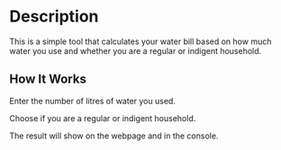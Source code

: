 # Description

This is a simple tool that calculates your water bill based on how much water you use and whether you are a regular or indigent household.

## How It Works

Enter the number of litres of water you used.

Choose if you are a regular or indigent household.

The result will show on the webpage and in the console.
